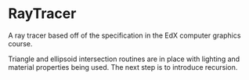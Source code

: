 # RayTracer
A ray tracer based off of the specification in the EdX computer graphics course.

Triangle and ellipsoid intersection routines are in place with lighting and material properties being used. The next step is to introduce recursion.

